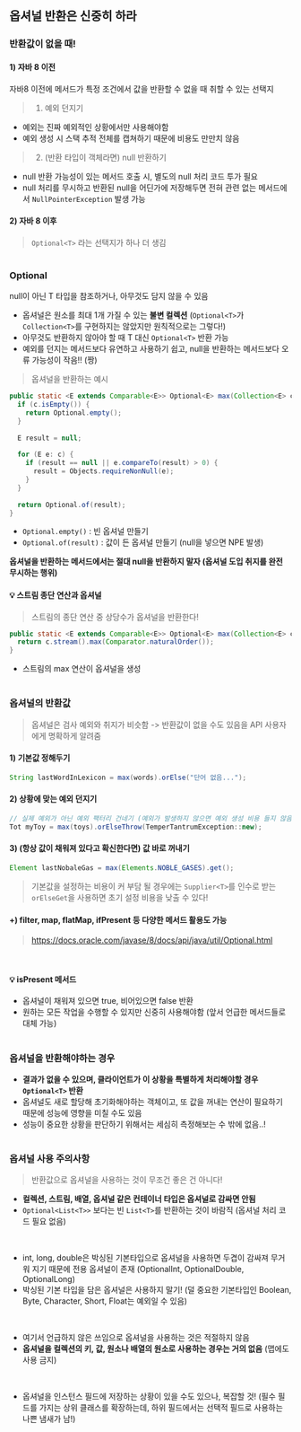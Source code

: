 ## 옵셔널 반환은 신중히 하라

### 반환값이 없을 때!

#### 1) 자바 8 이전

자바8 이전에 메서드가 특정 조건에서 값을 반환할 수 없을 때 취할 수 있는 선택지

> 1. 예외 던지기

- 예외는 진짜 예외적인 상황에서만 사용해야함
- 예외 생성 시 스택 추적 전체를 캡쳐하기 때문에 비용도 만만치 않음

> 2. (반환 타입이 객체라면) null 반환하기

- null 반환 가능성이 있는 메서드 호출 시, 별도의 null 처리 코드 투가 필요
- null 처리를 무시하고 반환된 null을 어딘가에 저장해두면 전혀 관련 없는 메서드에서 `NullPointerException` 발생 가능


#### 2) 자바 8 이후
> `Optional<T>` 라는 선택지가 하나 더 생김

#
### Optional
null이 아닌 T 타입을 참조하거나, 아무것도 담지 않을 수 있음

- 옵셔널은 원소를 최대 1개 가질 수 있는 __불변 컬렉션__ (`Optional<T>`가 `Collection<T>`를 구현하지는 않았지만 원칙적으로는 그렇다!)
- 아무것도 반환하지 않아야 할 때 T 대신 `Optional<T>` 반환 가능
- 예외를 던지는 메서드보다 유연하고 사용하기 쉽고, null을 반환하는 메서드보다 오류 가능성이 작음!! (짱)

> 옵셔널을 반환하는 예시
```java
public static <E extends Comparable<E>> Optional<E> max(Collection<E> c) {
  if (c.isEmpty()) {
    return Optional.empty();
  }
  
  E result = null;
  
  for (E e: c) {
    if (result == null || e.compareTo(result) > 0) {
      result = Objects.requireNonNull(e);
    }
  }
  
  return Optional.of(result);
}
```

- `Optional.empty()` : 빈 옵셔널 만들기
- `Optional.of(result)` : 값이 든 옵셔널 만들기 (null을 넣으면 NPE 발생)

__옵셔널을 반환하는 메서드에서는 절대 null을 반환하지 말자 (옵셔널 도입 취지를 완전 무시하는 행위)__


#### 💡 스트림 종단 연산과 옵셔널

> 스트림의 종단 연산 중 상당수가 옵셔널을 반환한다!

```java
public static <E extends Comparable<E>> Optional<E> max(Collection<E> c) {
  return c.stream().max(Comparator.naturalOrder());
}
```
- 스트림의 max 연산이 옵셔널을 생성


#
### 옵셔널의 반환값

> 옵셔널은 검사 예외와 취지가 비슷함 -> 반환값이 없을 수도 있음을 API 사용자에게 명확하게 알려줌

#### 1) 기본값 정해두기
```java
String lastWordInLexicon = max(words).orElse("단어 없음...");
```

#### 2) 상황에 맞는 예외 던지기
```java
// 실제 예외가 아닌 예외 팩터리 건네기 (예외가 발생하지 않으면 예외 생성 비용 들지 않음)
Tot myToy = max(toys).orElseThrow(TemperTantrumException::new); 
```

#### 3) (항상 값이 채워져 있다고 확신한다면) 값 바로 꺼내기
```java
Element lastNobaleGas = max(Elements.NOBLE_GASES).get();
```


> 기본값을 설정하는 비용이 커 부담 될 경우에는 `Supplier<T>`를 인수로 받는 `orElseGet`을 사용하면 초기 설정 비용을 낮출 수 있다!

#### +) filter, map, flatMap, ifPresent 등 다양한 메서드 활용도 가능
> https://docs.oracle.com/javase/8/docs/api/java/util/Optional.html

<br>

#### 💡 isPresent 메서드
- 옵셔널이 채워져 있으면 true, 비어있으면 false 반환
- 원하는 모든 작업을 수행할 수 있지만 신중히 사용해야함 (앞서 언급한 메서드들로 대체 가능)

#
### 옵셔널을 반환해야하는 경우
- __결과가 없을 수 있으며, 클라이언트가 이 상황을 특별하게 처리해야할 경우 `Optional<T>` 반환__
- 옵셔널도 새로 할당해 초기화해야하는 객체이고, 또 값을 꺼내는 연산이 필요하기 때문에 성능에 영향을 미칠 수도 있음
- 성능이 중요한 상황을 판단하기 위해서는 세심히 측정해보는 수 밖에 없음..!


#
### 옵셔널 사용 주의사항
> 반환값으로 옵셔널을 사용하는 것이 무조건 좋은 건 아니다!

- __컬렉션, 스트림, 배열, 옵셔널 같은 컨테이너 타입은 옵셔널로 감싸면 안됨__
- `Optional<List<T>>` 보다는 빈 `List<T>`를 반환하는 것이 바람직 (옵셔널 처리 코드 필요 없음)

<br>

- int, long, double은 박싱된 기본타입으로 옵셔널을 사용하면 두겹이 감싸져 무거워 지기 때문에 전용 옵셔널이 존재 (OptionalInt, OptionalDouble, OptionalLong)
- 박싱된 기본 타입을 담은 옵셔널은 사용하지 말기! (덜 중요한 기본타입인 Boolean, Byte, Character, Short, Float는 예외일 수 있음)

<br>

- 여기서 언급하지 않은 쓰임으로 옵셔널을 사용하는 것은 적절하지 않음
- __옵셔널을 컬렉션의 키, 값, 원소나 배열의 원소로 사용하는 경우는 거의 없음__ (맵에도 사용 금지)

<br>

- 옵셔널을 인스턴스 필드에 저장하는 상황이 있을 수도 있으나, 복잡할 것! (필수 필드를 가지는 상위 클래스를 확장하는데, 하위 필드에서는 선택적 필드로 사용하는 나쁜 냄새가 남!)
